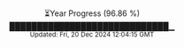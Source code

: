 <p align="center">
⏳Year Progress (96.86 %)<br>
█████████████████████████████▁ <br>
<sub>Updated: Fri, 20 Dec 2024 12:04:15 GMT</sub>
</p>

